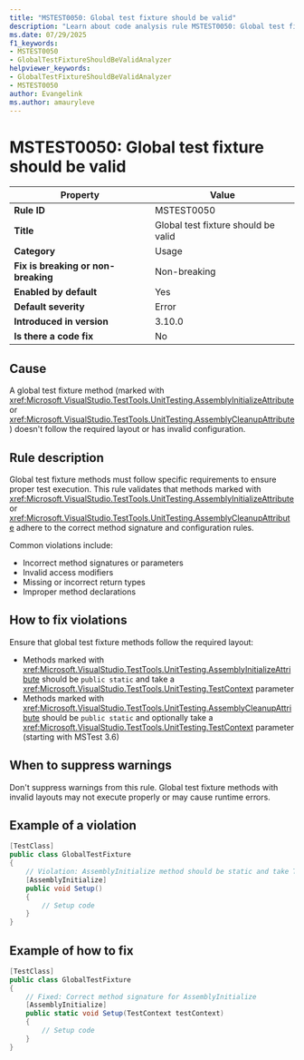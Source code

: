 ```yaml
---
title: "MSTEST0050: Global test fixture should be valid"
description: "Learn about code analysis rule MSTEST0050: Global test fixture should be valid"
ms.date: 07/29/2025
f1_keywords:
- MSTEST0050
- GlobalTestFixtureShouldBeValidAnalyzer
helpviewer_keywords:
- GlobalTestFixtureShouldBeValidAnalyzer
- MSTEST0050
author: Evangelink
ms.author: amauryleve
---
```

# MSTEST0050: Global test fixture should be valid

| Property                            | Value                                                                                    |
|-------------------------------------|------------------------------------------------------------------------------------------|
| **Rule ID**                         | MSTEST0050                                                                               |
| **Title**                           | Global test fixture should be valid                                                     |
| **Category**                        | Usage                                                                                    |
| **Fix is breaking or non-breaking** | Non-breaking                                                                             |
| **Enabled by default**              | Yes                                                                                      |
| **Default severity**                | Error                                                                                    |
| **Introduced in version**           | 3.10.0                                                                                   |
| **Is there a code fix**             | No                                                                                       |

## Cause

A global test fixture method (marked with <xref:Microsoft.VisualStudio.TestTools.UnitTesting.AssemblyInitializeAttribute> or <xref:Microsoft.VisualStudio.TestTools.UnitTesting.AssemblyCleanupAttribute>) doesn't follow the required layout or has invalid configuration.

## Rule description

Global test fixture methods must follow specific requirements to ensure proper test execution. This rule validates that methods marked with <xref:Microsoft.VisualStudio.TestTools.UnitTesting.AssemblyInitializeAttribute> or <xref:Microsoft.VisualStudio.TestTools.UnitTesting.AssemblyCleanupAttribute> adhere to the correct method signature and configuration rules.

Common violations include:

- Incorrect method signatures or parameters
- Invalid access modifiers
- Missing or incorrect return types
- Improper method declarations

## How to fix violations

Ensure that global test fixture methods follow the required layout:

- Methods marked with <xref:Microsoft.VisualStudio.TestTools.UnitTesting.AssemblyInitializeAttribute> should be `public static` and take a <xref:Microsoft.VisualStudio.TestTools.UnitTesting.TestContext> parameter
- Methods marked with <xref:Microsoft.VisualStudio.TestTools.UnitTesting.AssemblyCleanupAttribute> should be `public static` and optionally take a <xref:Microsoft.VisualStudio.TestTools.UnitTesting.TestContext> parameter (starting with MSTest 3.6)

## When to suppress warnings

Don't suppress warnings from this rule. Global test fixture methods with invalid layouts may not execute properly or may cause runtime errors.

## Example of a violation

```csharp
[TestClass]
public class GlobalTestFixture
{
    // Violation: AssemblyInitialize method should be static and take TestContext parameter
    [AssemblyInitialize]
    public void Setup()
    {
        // Setup code
    }
}
```

## Example of how to fix

```csharp
[TestClass]
public class GlobalTestFixture
{
    // Fixed: Correct method signature for AssemblyInitialize
    [AssemblyInitialize]
    public static void Setup(TestContext testContext)
    {
        // Setup code
    }
}
```
